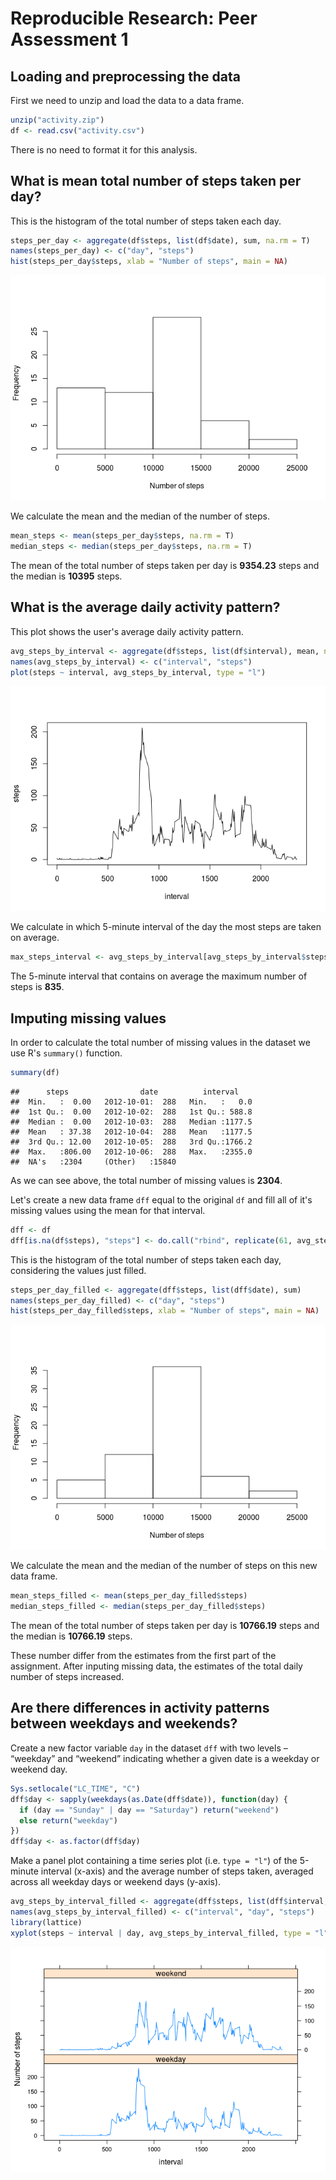 # Reproducible Research: Peer Assessment 1


## Loading and preprocessing the data

First we need to unzip and load the data to a data frame.


```r
unzip("activity.zip")
df <- read.csv("activity.csv")
```

There is no need to format it for this analysis.

## What is mean total number of steps taken per day?

This is the histogram of the total number of steps taken each day.


```r
steps_per_day <- aggregate(df$steps, list(df$date), sum, na.rm = T)
names(steps_per_day) <- c("day", "steps")
hist(steps_per_day$steps, xlab = "Number of steps", main = NA)
```

![](PA1_template_files/figure-html/unnamed-chunk-1-1.png) 

We calculate the mean and the median of the number of steps.


```r
mean_steps <- mean(steps_per_day$steps, na.rm = T)
median_steps <- median(steps_per_day$steps, na.rm = T)
```

The mean of the total number of steps taken per day is **9354.23** steps and the median is **10395** steps.

## What is the average daily activity pattern?

This plot shows the user's average daily activity pattern.


```r
avg_steps_by_interval <- aggregate(df$steps, list(df$interval), mean, na.rm = T)
names(avg_steps_by_interval) <- c("interval", "steps")
plot(steps ~ interval, avg_steps_by_interval, type = "l")
```

![](PA1_template_files/figure-html/unnamed-chunk-3-1.png) 

We calculate in which 5-minute interval of the day the most steps are taken on average.


```r
max_steps_interval <- avg_steps_by_interval[avg_steps_by_interval$steps == max(avg_steps_by_interval$steps), "interval"]
```

The 5-minute interval that contains on average the maximum number of steps is **835**.

## Imputing missing values

In order to calculate the total number of missing values in the dataset we use R's `summary()` function.


```r
summary(df)
```

```
##      steps                date          interval     
##  Min.   :  0.00   2012-10-01:  288   Min.   :   0.0  
##  1st Qu.:  0.00   2012-10-02:  288   1st Qu.: 588.8  
##  Median :  0.00   2012-10-03:  288   Median :1177.5  
##  Mean   : 37.38   2012-10-04:  288   Mean   :1177.5  
##  3rd Qu.: 12.00   2012-10-05:  288   3rd Qu.:1766.2  
##  Max.   :806.00   2012-10-06:  288   Max.   :2355.0  
##  NA's   :2304     (Other)   :15840
```

As we can see above, the total number of missing values is **2304**.

Let's create a new data frame `dff` equal to the original `df` and fill all of it's missing values using the mean for that interval.


```r
dff <- df
dff[is.na(df$steps), "steps"] <- do.call("rbind", replicate(61, avg_steps_by_interval, simplify = FALSE))[is.na(df$steps), "steps"]
```

This is the histogram of the total number of steps taken each day, considering the values just filled.


```r
steps_per_day_filled <- aggregate(dff$steps, list(dff$date), sum)
names(steps_per_day_filled) <- c("day", "steps")
hist(steps_per_day_filled$steps, xlab = "Number of steps", main = NA)
```

![](PA1_template_files/figure-html/unnamed-chunk-7-1.png) 

We calculate the mean and the median of the number of steps on this new data frame.


```r
mean_steps_filled <- mean(steps_per_day_filled$steps)
median_steps_filled <- median(steps_per_day_filled$steps)
```

The mean of the total number of steps taken per day is **10766.19** steps and the median is **10766.19** steps.

These number differ from the estimates from the first part of the assignment. After inputing missing data, the estimates of the total daily number of steps increased.

## Are there differences in activity patterns between weekdays and weekends?

Create a new factor variable `day` in the dataset `dff` with two levels – “weekday” and “weekend” indicating whether a given date is a weekday or weekend day.


```r
Sys.setlocale("LC_TIME", "C")
dff$day <- sapply(weekdays(as.Date(dff$date)), function(day) {
  if (day == "Sunday" | day == "Saturday") return("weekend")
  else return("weekday")
})
dff$day <- as.factor(dff$day)
```

Make a panel plot containing a time series plot (i.e. `type = "l"`) of the 5-minute interval (x-axis) and the average number of steps taken, averaged across all weekday days or weekend days (y-axis).


```r
avg_steps_by_interval_filled <- aggregate(dff$steps, list(dff$interval, dff$day), mean)
names(avg_steps_by_interval_filled) <- c("interval", "day", "steps")
library(lattice)
xyplot(steps ~ interval | day, avg_steps_by_interval_filled, type = "l", layout = c(1, 2), ylab = "Number of steps")
```

![](PA1_template_files/figure-html/unnamed-chunk-10-1.png) 
